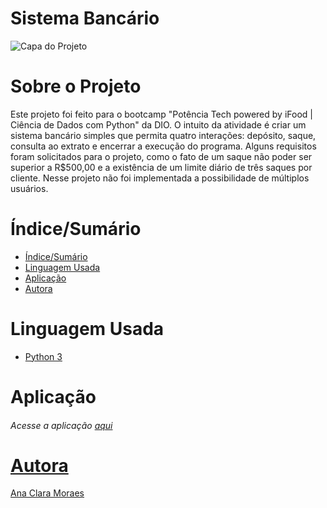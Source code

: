 # Sistema Bancário


![Capa do Projeto](https://vivaocredito.com.br/wp-content/uploads/2021/01/sistema-bancario.png)

# Sobre o Projeto

Este projeto foi feito para o bootcamp "Potência Tech powered by iFood | Ciência de Dados com Python" da DIO. O intuito da atividade é criar um sistema bancário simples que permita quatro interações: depósito, saque, consulta ao extrato e encerrar a execução do programa.
Alguns requisitos foram solicitados para o projeto, como o fato de um saque não poder ser superior a R$500,00 e a existência de um limite diário de três saques por cliente. Nesse projeto não foi implementada a possibilidade de múltiplos usuários.

# Índice/Sumário

- [Índice/Sumário](#índicesumário)
- [Linguagem Usada](#linguagem-usada)
- [Aplicação](#aplicação)
- [Autora](#autora)

# Linguagem Usada

- [Python 3](https://www.python.org)

# Aplicação

###### Acesse a aplicação  <a href="sistema">aqui

# Autora

<a href="https://github.com/kimanakim">Ana Clara Moraes
